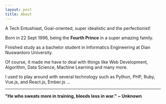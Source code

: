 ```yaml
---
layout: post
title: About
---
```


A Tech Entushiast, Goal-oriented, super idealistic and the perfectionist!

Born in 22 Sept 1996, being the <strong>Fourth Prince</strong> in a super amazing family.

Finished study as a bachelor student in Informatics Engineering at Dian Nuswantoro University.

Of course, it made me have to deal with things like Web Development, Algorithm, Data Science, Machine Learning and many more.

I used to play around with several technology such as Python, PHP, Ruby, Vue.js, and React.js, Ember.js ...

<hr data-content="philosophy" />

<strong>"He who sweats more in training, bleeds less in war." ~ Unknown</strong>

